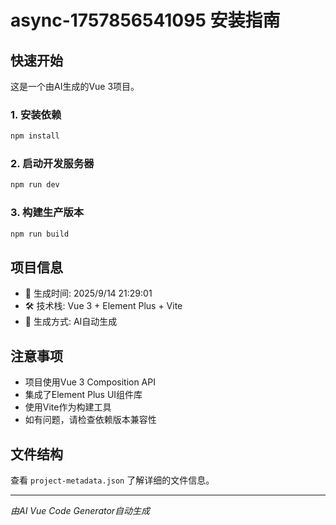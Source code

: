 # async-1757856541095 安装指南

## 快速开始

这是一个由AI生成的Vue 3项目。

### 1. 安装依赖

```bash
npm install
```

### 2. 启动开发服务器

```bash
npm run dev
```

### 3. 构建生产版本

```bash
npm run build
```

## 项目信息

- 📅 生成时间: 2025/9/14 21:29:01
- 🛠️ 技术栈: Vue 3 + Element Plus + Vite
- 🤖 生成方式: AI自动生成

## 注意事项

- 项目使用Vue 3 Composition API
- 集成了Element Plus UI组件库
- 使用Vite作为构建工具
- 如有问题，请检查依赖版本兼容性

## 文件结构

查看 `project-metadata.json` 了解详细的文件信息。

---

*由AI Vue Code Generator自动生成*
